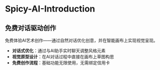 # Spicy-AI-Introduction


## 免费对话驱动创作

免费体验AI艺术创作——通过自然对话优化创意，并在智能画布上实现视觉呈现。

- **对话式优化**：通过与AI助手实时聊天调整风格元素
- **视觉原型设计**：在AI对话过程中直接在画布上草图构思
- **免费创作流程**：基础功能无限使用，无需绑定信用卡
